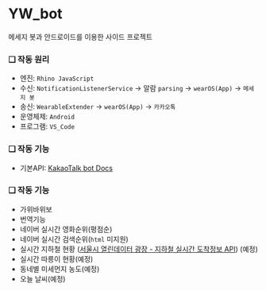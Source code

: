 # YW_bot
 메세지 봇과 안드로이드를 이용한 사이드 프로젝트

 ### ❏ 작동 원리
- 엔진: `Rhino JavaScript`
- 수신: `NotificationListenerService` → 알람 `parsing` →  `wearOS(App)` → `메세지 봇` 
- 송신: `WearableExtender` → `wearOS(App)` → `카카오톡`
- 운영체제: `Android`
- 프로그램: `VS_Code`

### ❏ 작동 기능
- 기본API: <a href='https://kkotbot-docs.kro.kr/'>KakaoTalk bot Docs</a>

### ❏ 작동 기능
- 가위바위보
- 번역기능
- 네이버 실시간 영화순위(평점순)
- 네이버 실시간 검색순위(`html` 미지원)
- 실시간 지하철 현황 (<a href='https://data.seoul.go.kr/dataList/OA-15799/A/1/datasetView.do'>서울시 열린데이터 광장 - 지하철 실시간 도착정보 API</a>) (예정)
- 실시간 따릉이 현황(예정)
- 동네별 미세먼지 농도(예정)
- 오늘 날씨(예정)
  
